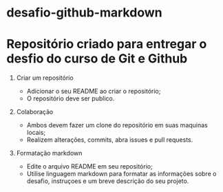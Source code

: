 # desafio-github-markdown
# Repositório criado para entregar o desfio do curso de Git e Github

1. Criar um repositório
     * Adicionar o seu README ao criar o repositório;
     * O repositório deve ser publico.
     
2. Colaboração  
    * Ambos devem fazer um clone do repositório em suas maquinas locais;
    * Realizem alterações, commits, abra issues e pull requests.
   
4. Formatação markdown
     * Edite o arquivo README em seu repositório;
     * Utilise linguagem markdown para formatar as informações sobre o desafio, instruçoes e um breve descrição do seu projeto.

